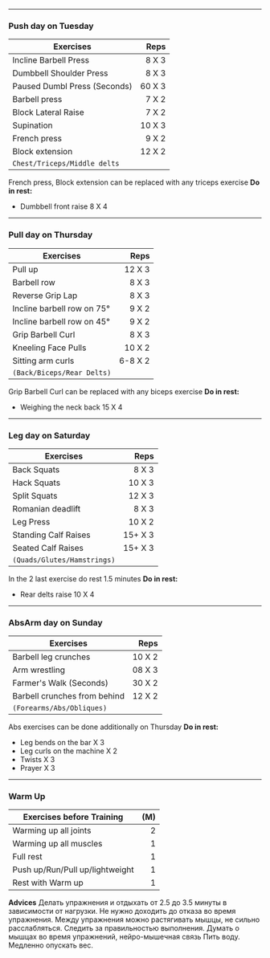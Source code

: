 
--- 
### Push day on Tuesday 
Exercises | Reps
--- | ---:
Incline Barbell Press | 8 X 3
Dumbbell Shoulder Press | 8 X 3
Paused Dumbl Press (Seconds) | 60 X 3
Barbell press | 7 X 2
Block Lateral Raise | 7 X 2
Supination | 10 X 3
French press | 9 X 2
Block extension | 12 X 2
`Chest/Triceps/Middle delts` | 
French press, Block extension can be replaced with any triceps exercise 
**Do in rest:** 
- Dumbbell front raise 8 X 4


--- 
### Pull day on Thursday 
Exercises | Reps
--- | ---:
Pull up | 12 X 3
Barbell row | 8 X 3
Reverse Grip Lap | 8 X 3
Incline barbell row on 75° | 9 X 2
Incline barbell row on 45° | 9 X 2
Grip Barbell Curl | 8 X 3
Kneeling Face Pulls | 10 X 2
Sitting arm curls | 6-8 X 2
`(Back/Biceps/Rear Delts)` | 
Grip Barbell Curl can be replaced with any biceps exercise
**Do in rest:** 
- Weighing the neck back 15 X 4 


--- 
### Leg day on Saturday
Exercises | Reps
--- | ---:
Back Squats | 8 X 3
Hack Squats | 10 X 3
Split Squats | 12 X 3
Romanian deadlift | 8 X 3
Leg Press | 10 X 2
Standing Calf Raises | 15+ X 3
Seated Calf Raises | 15+ X 3
`(Quads/Glutes/Hamstrings)` | 
In the 2 last exercise do rest 1.5 minutes
**Do in rest:** 
- Rear delts raise 10 X 4


--- 
### AbsArm day on Sunday 
Exercises | Reps
--- |---:
Barbell leg crunches | 10 X 2
Arm wrestling | 08 X 3
Farmer's Walk (Seconds) | 30 X 2
Barbell crunches from behind | 12 X 2
`(Forearms/Abs/Obliques)` | 

Abs exercises can be done additionally on Thursday
**Do in rest:**
- Leg bends on the bar X 3
- Leg curls on the machine X 2
- Twists X 3
- Prayer X 3


--- 
### Warm Up
Exercises before Training | (M)
--- | ---:
Warming up all joints | 2 
Warming up all muscles | 1
Full rest | 1
Push up/Run/Pull up/lightweight | 1
Rest with Warm up| 1

**Advices**
Делать упражнения и отдыхать от 2.5 до 3.5 минуты в зависимости от нагрузки.
Не нужно доходить до отказа во время упражнения.
Между упражнения можно растягивать мышцы, не сильно расслабляться.
Следить за правильностью выполнения.
Думать о мышцах во время упражнений, нейро-мышечная связь
Пить воду.
Медленно опускать вес.

